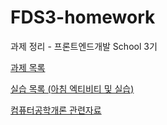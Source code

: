 # FDS3-homework
과제 정리 - 프론트엔드개발 School 3기 



[과제 목록](https://seong-jin.github.io/FDS3-homework/list.html)

[실습 목록 (아침 엑티비티 및 실습)](https://seong-jin.github.io/FDS3-homework/list2.html)

[컴퓨터공학개론 관련자료 ](https://seong-jin.github.io/FDS3-homework/list3.html)

